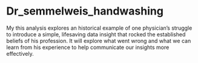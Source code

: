 # Dr_semmelweis_handwashing
My this analysis explores an historical example of one physician’s struggle to introduce a simple, lifesaving data insight that rocked the established beliefs of his profession. It will explore what went wrong and what we can learn from his experience to help communicate our insights more effectively.
